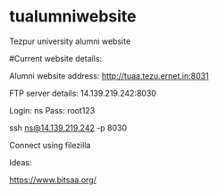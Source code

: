 # tualumniwebsite
Tezpur university alumni website

#Current website details:

Alumni website address:
 http://tuaa.tezu.ernet.in:8031

FTP server details:
14.139.219.242:8030

Login: ns
Pass: root123


ssh ns@14.139.219.242 -p 8030

Connect using filezilla

Ideas:

https://www.bitsaa.org/
